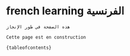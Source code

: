 # french learning الفرنسية
 
```{warning}
هذه الصفحة في طور الإنجاز

Cette page est en construction

```
 

 
```{tableofcontents}```
